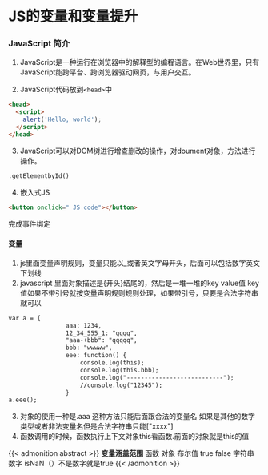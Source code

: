 # JS的变量和变量提升

### JavaScript 简介
1. JavaScript是一种运行在浏览器中的解释型的编程语言。在Web世界里，只有JavaScript能跨平台、跨浏览器驱动网页，与用户交互。

2. JavaScript代码放到`<head>`中
```html
<head>
  <script>
    alert('Hello, world');
  </script>
</head>
```
3. JavaScript可以对DOM树进行增查删改的操作，对doument对象，方法进行操作。
```html
.getElementbyId()
```
4. 嵌入式JS
```html
<button onclick=" JS code"></button>
```
完成事件绑定

#### 变量
1. js里面变量声明规则，变量只能以_或者英文字母开头，后面可以包括数字英文下划线
2. javascript 里面对象描述是{开头}结尾的，然后是一堆一堆的key value值 key值如果不带引号就按变量声明规则规则处理，如果带引号，只要是合法字符串就可以
```html
var a = {
				aaa: 1234,
				12_34_555_1: "qqqq",
				"aaa-+bbb": "qqqqq",
				bbb: "wwwww",
				eee: function() {
					console.log(this);
					console.log(this.bbb);
					console.log("---------------------------");
					//console.log("12345");
				}
a.eee();
```
3. 对象的使用一种是.aaa 这种方法只能后面跟合法的变量名 如果是其他的数字类型或者非法变量名但是合法字符串只能["xxxx"]
4. 函数调用的时候，函数执行上下文对象this看函数.前面的对象就是this的值

{{< admonition abstract >}}
**变量涵盖范围**
函数
对象
布尔值 true false
字符串
数字 isNaN（）不是数字就是true
{{< /admonition >}}




